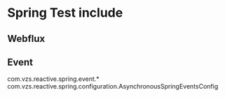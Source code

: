 # Spring Test include

## Webflux

## Event
com.vzs.reactive.spring.event.*
com.vzs.reactive.spring.configuration.AsynchronousSpringEventsConfig